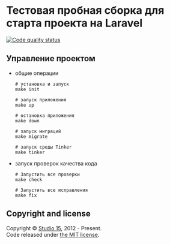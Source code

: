 # Тестовая пробная сборка для старта проекта на Laravel

[![Code quality status](https://github.com/15web/laravel-starter-kit/actions/workflows/check-code-quality.yml/badge.svg?branch=main)](https://github.com/15web/laravel-starter-kit/actions)

## Управление проектом
- общие операции
    ```shell
    # установка и запуск
    make init
    
    # запуск приложения  
    make up
  
    # остановка приложения  
    make down
  
    # запуск миграций 
    make migrate
  
    # запуск среды Tinker 
    make tinker
    ```
- запуск проверок качества кода
    ```shell 
    # Запустить все проверки  
    make check
  
    # Запустить все исправления  
    make fix
    ```
## Copyright and license

Copyright © [Studio 15](http://15web.ru), 2012 - Present.   
Code released under [the MIT license](https://opensource.org/licenses/MIT).
